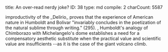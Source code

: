 title:          An over-read nerdy joke?
ID:             38
type:           md
compile:        2
charCount:      5587


<!--
Un motivo de peso está en las primeras líneas, donde <es la referencia a Alejandro de Humboldt, cuyas "huellas" la voz poética manifiesta que "busco" en el primer párrafo, y en el tercero asegurá que las "dejo atrás">. Alude a la expedición que el explorador prusiano hizo al volcán ecuatoriano en <año>, sin llegar hasta la cima que la voz poética dice alcanzar. Antes de emprender el camino se pregunta si podrá llegar hasta donde no llegó el prusiano, y se responde exclamando: "¡Sí puedo!", justo antes de tener las primeras alucinaciones. 

El crítico venezolano Carlos Abreu Mendoza precisa el tejido intertextual en que se inserta esta referencia: Humboldt concluyó <en tal texto> sobre la experiencia en el Chimborazo que era una expedición de dudosa utilidad, más apta para la narrativa de entretenimiento que para el conocimiento científico (Humboldt citado por Abreu Mendoza). La observación es clave, y sin embargo Abreu Mendoza no considera la hipótesis más evidente que se podría desprender de ella, y es que el poema narrativo de Bolívar sea una respuesta imaginaria a quien fuera su compañero de tertulias en París a principios del siglo XIX [<referencias>]. Si, de acuerdo a Humboldt, subir al Chimborazo es útil solo para la especulación narrativa, eso es precisamente lo que que hace Bolívar: conmovido por su contemplación --y quizá estimulado por unas copas de más-- imagina y escribe en clave poética una exploración. No sería el único caso entre sus papeles privados donde Bolívar exhibe su conocimiento para responder a desafíos intelectuales que él mismo se pone [nota: carta a Joaquín Olmedo, carta a Rodríguez y una carta creo que a Santander donde habla de su formación]. Y dada la simetría con que el *Delirio* responde a las observaciones de Humboldt sobre el Chimborazo, y a la cualidad íntima y privada del texto, la posibilidad de la nerdy response imaginaria a su amigo de juventud resulta cuando menos plausible. 

[imagen de Tito Salas, Humboldt y Bolívar]

Pero Abreu Mendoza apunta mucho más allá del alcance juguetón y ocioso que tendría esta respuesta figurada a un célebre escritor conocido. Y asegura que la -->improductivity of the _Delirio_ proves that the experience of American nature in Humboldt and Bolivar "invariably concludes in the poetization of the natural sublime through writing." (295). <!-- Para Abreu Mendoza-->, Humboldt's analogy of Chimborazo with Michelangelo's dome establishes a need for a compensatory aesthetic substitute when the practical value and scientific value are insufficients --as it is the case of the giant volcano climb. <!-- La función de la especulación poética sería entonces apropiarse de aquellas zonas de la naturaleza cuyo valor inmediato "within the parameters of progress, enlightenment, and secularization" no está definido.  La sublimación privada no sería un juego ocioso sino un dispositivo para incorporar lo improductivo a "the interconnected writings of travelers, scientists, and poets—both national and foreign— [that] have deployed these awe-inspiring sights as a battlefield for competing scientific, political, andaesthetic agendas that developed throughout the century" [;;AbreuMendoza pp]. 

El análisis que propone Mendoza refuerza --precisándolos-- los puentes que sugiere el _LAER_ entre el nature writing de Bolívar y la que fue hegemónica en el proceso de formación de los estados-nación. A partir del _Delirio_ --y de otro texto verificadamente apócrifo, el _Juramento de Roma_[<nota:>] --, Abreu Mendoza explicita, al igual que el _LAER_, la relación entre el nature writing de Bolívar y el de figuras como Andrés Bello y Domingo Faustino Sarmiento. Abreu Mendoza los agrupa como autores que "perpetuated the sublime as the hegemonic lens throughwhich to observe and to write about Latin American nature" [-;;AbreuMendoza pp]. Pero además, propone el eje epistemológico y empírico que organiza ese parentesco. "For [Latin American] nineteenth-century writers, the textualization of the Andean spacerequires an initiation through which the subject constitutes himself in the discovery of his greatness, thus reproducing a Kantian experience of the sublime that magnifies human reason over the materiality of the world." Así, la escritura de Bolívar sobre el Chimborazo, y su intertexto con Humboldt sería asimilable y homologable a una gran tradición latinoamericana que estetiza la naturaleza cuando no la puede asimilar como recurso o conocimiento [-;;AbreuMendoza pp, pp].

Esta lectura se afirma --como la tradición dominante a la que ya me he referido-- en la *arché* post-bolivariana, que es donde el juego privado y ocasional del *Delirio* se puede insertar en una red programática, donde los discursos apuntan a incidir sobre la percepción general. Esto no es un problema para el main point de Abreu Mendoza, que es mostrar cómo el *Delirio* se emplea para hacer una lectura providencial y mesiánica del corpus bolivariano <citar por página:  "subsequent readings of Bolivar’s corpus, specifically on those who took on the role of disseminating the gospel ofhis deeds">. Pero para llegar a ese punto --que por otra parte, parece poco discutible--, reafirma la sobre-lectura del texto lúdico e íntimo de Bolívar, y deja de lado otras zonas del archivo que sí fueron destacadas por el autor como parte sustancial de sus contribuciones. En stas zona se encuentra el *Manifiesto*, donde --como mostraré más adelante-- se puede encontrar una relación con la dimensión incognosible e inapropiable de la naturaleza mucho más auténtica y acabada que la que se ensaya en el *Delirio*. 